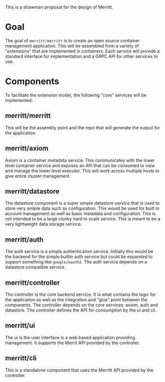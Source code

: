This is a strawman proposal for the design of Merritt.

# Goal
The goal of `merritt/merritt` is to create an open source container management application.  This will be assembled from a variety of "extensions" that are implemented in containers.  Each service will provide a standard interface for implementation and a GRPC API for other services to use.

# Components
To facilitate the extension model, the following "core" services will be implemented:

## merritt/merritt
This will be the assembly point and the repo that will generate the output for the application.

## merritt/axiom
Axiom is a container metadata service.  This communicates with the lower level container service and exposes an API that can be consumed to view and manage the lower level executor.  This will work across multiple hosts to give entire cluster management.

## merritt/datastore
The datastore component is a super simple datastore service that is used to store very simple data such as configuration.  This would be used for built in account management as well as basic metadata and configuration.  This is not intended to be a large clunky hard to scale service.  This is meant to be a very lightweight data storage service.

## merritt/auth
The auth service is a simple authentication service.  Initially this would be the backend for the simple builtin auth service but could be expanded to support something like `google/oauth2`.  The auth service depends on a datastore compatible service.

## merritt/controller
The controller is the core backend service.  It is what contains the logic for the application as well as the integration and "glue" point between the components.  The controller depends on the core services: axiom, auth and datastore.  The controller defines the API for consumption by the ui and cli.

## merritt/ui
The ui is the user interface is a web based application providing management.  It supports the Merrit API provided by the controller.

## merritt/cli
This is a standalone component that uses the Merritt API provided by the controller.
